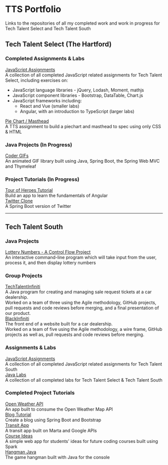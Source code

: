 # TTS Portfolio
Links to the repositories of all my completed work and work in progress for Tech Talent Select and Tech Talent South  

## Tech Talent Select (The Hartford)

### Completed Assignments & Labs
[JavaScript Assignments](https://github.com/jordanmor/tts-js-assignments)  
A collection of all completed JavaScript related assignments for Tech Talent Select, including exercises on:   
- JavaScript language libraries - jQuery, Lodash, Moment, mathjs
- JavaScript component libraries - Bootstrap, DataTable, Chart.js  
- JavaScript frameworks including: 
    - React and Vue (smaller labs)  
    - Angular, with an introduction to TypeScript (larger labs)  

[Pie Chart / Masthead](https://github.com/jordanmor/piechart-masthead)   
A TTS assignment to build a piechart and masthead to spec using only CSS & HTML 

### Java Projects (In Progress)
[Coder GIFs](https://github.com/jordanmor/coder-gifs)  
An animated GIF library built using Java, Spring Boot, the Spring Web MVC and Thymeleaf 

### Project Tutorials (In Progress)
[Tour of Heroes Tutorial]()  
Build an app to learn the fundamentals of Angular  
[Twitter Clone](https://github.com/jordanmor/TwitterClone)  
A Spring Boot version of Twitter    

---
## Tech Talent South

### Java Projects
[Lottery Numbers - A Control Flow Project](https://github.com/jordanmor/lottery-numbers-java)  
An interactive command-line program which will take input from the user, process it, and then display lottery numbers  

### Group Projects
[TechTalentInfiniti](https://github.com/jordanmor/TechTalentInfiniti)  
A Java program for creating and managing sale request tickets at a car dealership.  
Worked on a team of three using the Agile methodology, GitHub projects, pull requests and code reviews before merging, and a final presentation of our product.    
[BlackInfiniti](https://github.com/jordanmor/BlackInfiniti)  
The front end of a website built for a car dealership.  
Worked on a team of five using the Agile methodology, a wire frame, GitHub projects as well as, pull requests and code reviews before merging.

### Assignments & Labs
[JavaScript Assignments](https://github.com/jordanmor/tts-js-assignments/tech-talent-south)  
A collection of all completed JavaScript related assignments for Tech Talent South  
[Java Labs](https://github.com/jordanmor/tts_java_labs)  
A collection of all completed labs for Tech Talent Select & Tech Talent South   

### Completed Project Tutorials
[Open Weather API](https://github.com/jordanmor/open-weather-app)  
An app built to consume the Open Weather Map API  
[Blog Tutorial](https://github.com/jordanmor/blogTutorial)  
Create a blog using Spring Boot and Bootstrap  
[Transit App](https://github.com/jordanmor/TransitApp)  
A transit app built on Marta and Google APIs   
[Course Ideas](https://github.com/jordanmor/course-ideas)  
A simple web app for students' ideas for future coding courses built using Spark  
[Hangman Java](https://github.com/jordanmor/HangmanJava)  
The game hangman built with Java for the console  